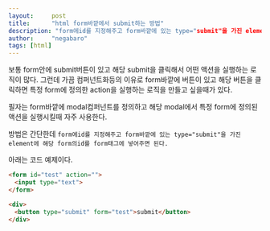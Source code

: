```yaml
---
layout:     post
title:      "html form바깥에서 submit하는 방법"
description: "form에id를 지정해주고 form바깥에 있는 type="submit"을 가진 element에 해당 form의id를 form태그에 넣어주면 된다."
author:     "negabaro" 
tags: [html]
---
```




보통 form안에 submit버튼이 있고 해당 submit을 클릭해서 어떤 액션을 실행하는 로직이 많다.
그런데 가끔 컴퍼넌트화등의 이유로 form바깥에 버튼이 있고 해당 버튼을 클릭하면 특정 form에 정의한 action을 실행하는
로직을 만들고 싶을때가 있다.

필자는 form바깥에 modal컴퍼넌트를 정의하고 해당 modal에서 특정 form에 정의된 액션을 실행시킬때 자주 사용한다.


방법은 간단한데 `form에id를 지정해주고 form바깥에 있는 type="submit"을 가진 element에 해당 form의id를 form태그에 넣어주면 된다.`

아래는 코드 예제이다.

```html
<form id="test" action="">
　<input type="text">
</form>

<div>
　<button type="submit" form="test">submit</button>
</div>
```
